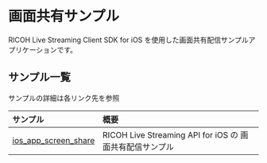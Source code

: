 # 画面共有サンプル

RICOH Live Streaming Client SDK for iOS を使用した画面共有配信サンプルアプリケーションです。

## サンプル一覧
サンプルの詳細は各リンク先を参照

|サンプル|概要| 
|:--|:--|
|[ios_app_screen_share](./ios_app_screen_share)|RICOH Live Streaming API for iOS の 画面共有配信サンプル|